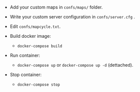 * Add your custom maps in `confs/maps/` folder.

* Write your custom server configuration in `confs/server.cfg` .

* Edit `confs/mapcycle.txt`.

* Build docker image:
    * `docker-compose build`

* Run container:
    * `docker-compose up` or `docker-compose up -d` (dettached).

* Stop container:
    * `docker-compose stop`
